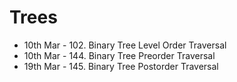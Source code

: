# Trees


- 10th Mar - 102. Binary Tree Level Order Traversal
- 10th Mar - 144. Binary Tree Preorder Traversal
- 19th Mar - 145. Binary Tree Postorder Traversal
